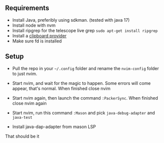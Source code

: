 ## Requirements
- Install Java, preferibly using sdkman. (tested with java 17)
- Install node with nvm
- Install ripgrep for the telescope live grep ```sudo apt-get install ripgrep```
- Install a [clipboard provider](https://neovim.io/doc/user/provider.html#provider-clipboard)
- Make sure fd is installed

## Setup
- Pull the repo in your ```~/.config``` folder and rename the ```nvim-config``` folder to just nvim.   
- Start nvim, and wait for the magic to happen. Some errors will come appear, that's normal. When finished close nvim
- Start nvim again, then launch the command ```:PackerSync```. When finished close nvim again
- Start nvim, run this command ```:Mason``` and pick ```java-debug-adapter``` and ```java-test```

- Install java-dap-adapter from mason LSP

That should be it
